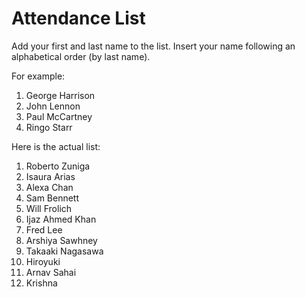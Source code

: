 # Attendance List

Add your first and last name to the list. Insert your name following an alphabetical order (by last name).

For example:

1. George Harrison
1. John Lennon
1. Paul McCartney
1. Ringo Starr

Here is the actual list:

1. Roberto Zuniga
2. Isaura Arias
3. Alexa Chan
4. Sam Bennett
5. Will Frolich
6. Ijaz Ahmed Khan
7. Fred Lee
9. Arshiya Sawhney
10. Takaaki Nagasawa
11. Hiroyuki
12. Arnav Sahai
13. Krishna
